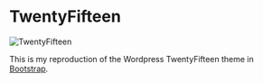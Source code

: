TwentyFifteen
=============

![TwentyFifteen](https://make.wordpress.org/core/files/2014/09/tf8-1024x796.jpg)

This is my reproduction of the Wordpress TwentyFifteen theme in [Bootstrap](http://getbootstrap.com/).

